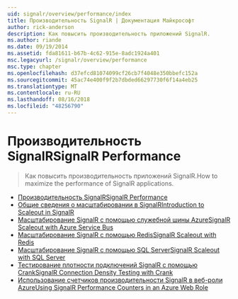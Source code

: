 ```yaml
---
uid: signalr/overview/performance/index
title: Производительность SignalR | Документация Майкрософт
author: rick-anderson
description: Как повысить производительность приложений SignalR.
ms.author: riande
ms.date: 09/19/2014
ms.assetid: fda81611-b67b-4c62-915e-8adc1924a401
msc.legacyurl: /signalr/overview/performance
msc.type: chapter
ms.openlocfilehash: d37efcd81074099cf26cb7f4048e350bbefc152a
ms.sourcegitcommit: 45ac74e400f9f2b7dbded66297730f6f14a4eb25
ms.translationtype: MT
ms.contentlocale: ru-RU
ms.lasthandoff: 08/16/2018
ms.locfileid: "48256790"
---
```

<a name="signalr-performance"></a><span data-ttu-id="4375d-103">Производительность SignalR</span><span class="sxs-lookup"><span data-stu-id="4375d-103">SignalR Performance</span></span>
====================
> <span data-ttu-id="4375d-104">Как повысить производительность приложений SignalR.</span><span class="sxs-lookup"><span data-stu-id="4375d-104">How to maximize the performance of SignalR applications.</span></span>


- [<span data-ttu-id="4375d-105">Производительность SignalR</span><span class="sxs-lookup"><span data-stu-id="4375d-105">SignalR Performance</span></span>](signalr-performance.md)
- [<span data-ttu-id="4375d-106">Общие сведения о масштабировании в SignalR</span><span class="sxs-lookup"><span data-stu-id="4375d-106">Introduction to Scaleout in SignalR</span></span>](scaleout-in-signalr.md)
- [<span data-ttu-id="4375d-107">Масштабирование SignalR с помощью служебной шины Azure</span><span class="sxs-lookup"><span data-stu-id="4375d-107">SignalR Scaleout with Azure Service Bus</span></span>](scaleout-with-windows-azure-service-bus.md)
- [<span data-ttu-id="4375d-108">Масштабирование SignalR с помощью Redis</span><span class="sxs-lookup"><span data-stu-id="4375d-108">SignalR Scaleout with Redis</span></span>](scaleout-with-redis.md)
- [<span data-ttu-id="4375d-109">Масштабирование SignalR с помощью SQL Server</span><span class="sxs-lookup"><span data-stu-id="4375d-109">SignalR Scaleout with SQL Server</span></span>](scaleout-with-sql-server.md)
- [<span data-ttu-id="4375d-110">Тестирование плотности подключений SignalR с помощью Crank</span><span class="sxs-lookup"><span data-stu-id="4375d-110">SignalR Connection Density Testing with Crank</span></span>](signalr-connection-density-testing-with-crank.md)
- [<span data-ttu-id="4375d-111">Использование счетчиков производительности SignalR в веб-роли Azure</span><span class="sxs-lookup"><span data-stu-id="4375d-111">Using SignalR Performance Counters in an Azure Web Role</span></span>](using-signalr-performance-counters-in-an-azure-web-role.md)
